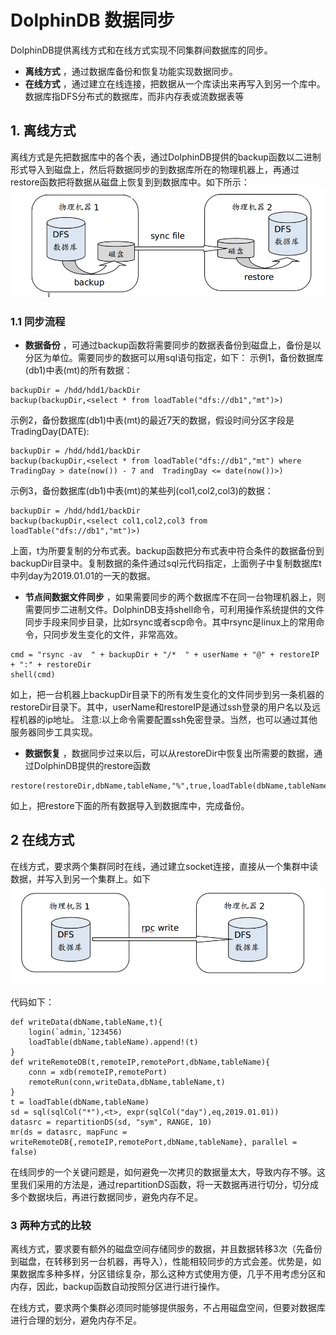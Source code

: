 # DolphinDB 数据同步
DolphinDB提供离线方式和在线方式实现不同集群间数据库的同步。 
* __离线方式__ ，通过数据库备份和恢复功能实现数据同步。
* __在线方式__ ，通过建立在线连接，把数据从一个库读出来再写入到另一个库中。
数据库指DFS分布式的数据库，而非内存表或流数据表等

## 1. 离线方式
离线方式是先把数据库中的各个表，通过DolphinDB提供的backup函数以二进制形式导入到磁盘上，然后将数据同步的到数据库所在的物理机器上，再通过restore函数把将数据从磁盘上恢复到到数据库中。如下所示：
![image](https://github.com/myspf/tutorial/blob/master/Selection_387.png) 

### 1.1 同步流程
* __数据备份__ ，可通过backup函数将需要同步的数据表备份到磁盘上，备份是以分区为单位。需要同步的数据可以用sql语句指定，如下：
示例1，备份数据库(db1)中表(mt)的所有数据：
```
backupDir = /hdd/hdd1/backDir		
backup(backupDir,<select * from loadTable("dfs://db1","mt")>)
```

示例2，备份数据库(db1)中表(mt)的最近7天的数据，假设时间分区字段是TradingDay(DATE):
```
backupDir = /hdd/hdd1/backDir		
backup(backupDir,<select * from loadTable("dfs://db1","mt") where TradingDay > date(now()) - 7 and  TradingDay <= date(now())>)
```

示例3，备份数据库(db1)中表(mt)的某些列(col1,col2,col3)的数据：
```
backupDir = /hdd/hdd1/backDir		
backup(backupDir,<select col1,col2,col3 from loadTable("dfs://db1","mt")>)
```


上面，t为所要复制的分布式表。backup函数把分布式表中符合条件的数据备份到backupDir目录中。复制数据的条件通过sql元代码指定，上面例子中复制数据库t中列day为2019.01.01的一天的数据。

* __节点间数据文件同步__ ，如果需要同步的两个数据库不在同一台物理机器上，则需要同步二进制文件。DolphinDB支持shell命令，可利用操作系统提供的文件同步手段来同步目录，比如rsync或者scp命令。其中rsync是linux上的常用命令，只同步发生变化的文件，非常高效。
```
cmd = "rsync -av  " + backupDir + "/*  " + userName + "@" + restoreIP + ":" + restoreDir 
shell(cmd)
```
如上，把一台机器上backupDir目录下的所有发生变化的文件同步到另一条机器的restoreDir目录下。其中，userName和restoreIP是通过ssh登录的用户名以及远程机器的ip地址。
注意:以上命令需要配置ssh免密登录。当然，也可以通过其他服务器同步工具实现。

* __数据恢复__ ，数据同步过来以后，可以从restoreDir中恢复出所需要的数据，通过DolphinDB提供的restore函数
```
restore(restoreDir,dbName,tableName,"%",true,loadTable(dbName,tableName))
```
如上，把restore下面的所有数据导入到数据库中，完成备份。

## 2 在线方式
在线方式，要求两个集群同时在线，通过建立socket连接，直接从一个集群中读数据，并写入到另一个集群上。如下
![image](https://github.com/myspf/tutorial/blob/master/Selection_388.png) 

代码如下：
```
def writeData(dbName,tableName,t){
	login(`admin,`123456)
	loadTable(dbName,tableName).append!(t)
}
def writeRemoteDB(t,remoteIP,remotePort,dbName,tableName){
	conn = xdb(remoteIP,remotePort)
	remoteRun(conn,writeData,dbName,tableName,t)
}
t = loadTable(dbName,tableName)
sd = sql(sqlCol("*"),<t>, expr(sqlCol("day"),eq,2019.01.01))
datasrc = repartitionDS(sd, "sym", RANGE, 10)
mr(ds = datasrc, mapFunc = writeRemoteDB{,remoteIP,remotePort,dbName,tableName}, parallel = false)

```
在线同步的一个关键问题是，如何避免一次拷贝的数据量太大，导致内存不够。这里我们采用的方法是，通过repartitionDS函数，将一天数据再进行切分，切分成多个数据块后，再进行数据同步，避免内存不足。

### 3 两种方式的比较
离线方式，要求要有额外的磁盘空间存储同步的数据，并且数据转移3次（先备份到磁盘，在转移到另一台机器，再导入），性能相较同步的方式会差。优势是，如果数据库多种多样，分区错综复杂，那么这种方式使用方便，几乎不用考虑分区和内存，因此，backup函数自动按照分区进行进行操作。

在线方式，要求两个集群必须同时能够提供服务，不占用磁盘空间，但要对数据库进行合理的划分，避免内存不足。
